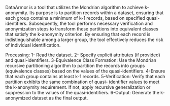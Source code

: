 DataArmor is a tool that utilizes the Mondrian algorithm to achieve k-anonymity. Its purpose is to partition records within a dataset, ensuring that each group contains a minimum of k-1 records, based on specified quasi-identifiers. Subsequently, the tool performs necessary verification and anonymization steps to transform these partitions into equivalent classes that satisfy the k-anonymity criterion. By ensuring that each record is indistinguishable among a larger group, the tool effectively reduces the risk of individual identification.

Processing:
1- Read the dataset.
2- Specify explicit attributes (if provided) and quasi-identifiers.
3-Equivalence Class Formation: Use the Mondrian recursive partitioning algorithm to partition the records into groups (equivalence classes) based on the values of the quasi-identifiers.
4-Ensure that each group contains at least k-1 records.
5-Verification: Verify that each partition exhibits the same combination of quasi-	identifier values to meet the k-anonymity requirement. If not, apply recursive generalization or suppression to the values of the quasi-identifiers.
6-Output: Generate the k-anonymized dataset as the final output.

